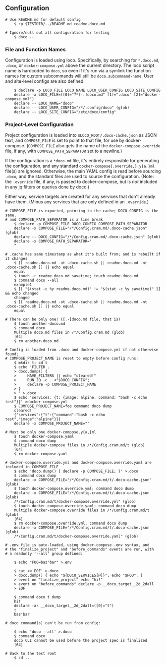 ## Configuration

~~~shell
# Use README.md for default config
    $ cp $TESTDIR/../README.md readme.doco.md

# Ignore/null out all configuration for testing
    $ doco --
~~~

### File and Function Names

Configuration is loaded using loco.  Specifically, by searching for `*.doco.md`, `.doco`, or `docker-compose.yml` above the current directory.  The loco script name is hardcoded to `doco`, so even if it's run via a symlink the function names for custom subcommands will still be `doco.subcommand-name`.  User and site-level configs are also defined.

~~~shell
    $ declare -p LOCO_FILE LOCO_NAME LOCO_USER_CONFIG LOCO_SITE_CONFIG
    declare -a LOCO_FILE=([0]="?*[-.]doco.md" [1]=".doco" [2]="docker-compose.yml")
    declare -- LOCO_NAME="doco"
    declare -- LOCO_USER_CONFIG="/*/.config/doco" (glob)
    declare -- LOCO_SITE_CONFIG="/etc/doco/config"
~~~

### Project-Level Configuration

Project configuration is loaded into `$LOCO_ROOT/.doco-cache.json` as JSON text, and `COMPOSE_FILE` is set to point to that file, for use by docker-compose.  (`COMPOSE_FILE` also gets the name of the `docker-compose.override` file, if any, with  `COMPOSE_PATH_SEPARATOR` set to a newline.)

If the configuration is a `*doco.md` file, it's entirely responsible for generating the configuration, and any standard `docker-compose{.override,}.y{a,}ml` file(s) are ignored.  Otherwise, the main YAML config is read before sourcing `.doco`, and the standard files are used to source the configuration.  (Note: the `.override` file, if any, is passed to docker-compose, but is *not* included in any jq filters or queries done by doco.)

Either way, service targets are created for any services that don't already have them.  (Minus any services that are only defined in an `.override`.)

~~~shell
# COMPOSE_FILE is exported, pointing to the cache; DOCO_CONFIG is the same,
# and COMPOSE_PATH_SEPARATOR is a line break
    $ declare -p COMPOSE_FILE DOCO_CONFIG COMPOSE_PATH_SEPARATOR
    declare -x COMPOSE_FILE="/*/Config.cram.md/.doco-cache.json" (glob)
    declare -- DOCO_CONFIG="/*/Config.cram.md/.doco-cache.json" (glob)
    declare -x COMPOSE_PATH_SEPARATOR="
    "

# .cache has same timestamp as what it's built from; and is rebuilt if it changes
    $ [[ readme.doco.md -ot .doco-cache.sh || readme.doco.md -nt .doco-cache.sh ]] || echo equal
    equal
    $ touch -r readme.doco.md savetime; touch readme.doco.md
    $ command doco --all
    example1
    $ [[ "$(stat -c %y readme.doco.md)" != "$(stat -c %y savetime)" ]] && echo changed
    changed
    $ [[ readme.doco.md -ot .doco-cache.sh || readme.doco.md -nt .doco-cache.sh ]] || echo equal
    equal

# There can be only one! ([.-]doco.md file, that is)
    $ touch another-doco.md
    $ command doco
    Multiple doco.md files in /*/Config.cram.md (glob)
    [64]
    $ rm another-doco.md

# Config is loaded from .doco and docker-compose.yml if not otherwise found;
# COMPOSE_PROJECT_NAME is reset to empty before config runs:
    $ mkdir t; cd t
    $ echo 'FILTER .
    > doco.dump() {
    >     HAVE_FILTERS || echo "cleared!"
    >     RUN_JQ -c . <"$DOCO_CONFIG";
    >     declare -p COMPOSE_PROJECT_NAME
    > }
    > ' >.doco
    $ echo 'services: {t: {image: alpine, command: "bash -c echo test"}}' >docker-compose.yml
    $ COMPOSE_PROJECT_NAME=foo command doco dump
    cleared!
    {"services":{"t":{"command":"bash -c echo test","image":"alpine"}}}
    declare -x COMPOSE_PROJECT_NAME=""

# Must be only one docker-compose.y{a,}ml
    $ touch docker-compose.yaml
    $ command doco dump
    Multiple docker-compose files in /*/Config.cram.md/t (glob)
    [64]
    $ rm docker-compose.yaml

# docker-compose.override.yml and docker-compose.override.yaml are included in COMPOSE_FILE
    $ echo 'doco.dump() { declare -p COMPOSE_FILE; }' >.doco
    $ command doco dump
    declare -x COMPOSE_FILE="/*/Config.cram.md/t/.doco-cache.json" (glob)
    $ touch docker-compose.override.yml; command doco dump
    declare -x COMPOSE_FILE="/*/Config.cram.md/t/.doco-cache.json (glob)
    /*/Config.cram.md/t/docker-compose.override.yml" (glob)
    $ touch docker-compose.override.yaml; command doco dump
    Multiple docker-compose.override files in /*/Config.cram.md/t (glob)
    [64]
    $ rm docker-compose.override.yml; command doco dump
    declare -x COMPOSE_FILE="/*/Config.cram.md/t/.doco-cache.json (glob)
    /*/Config.cram.md/t/docker-compose.override.yaml" (glob)

# .env file is auto-loaded, using docker-compose .env syntax, and
# the "finalize_project" and "before_commands" events are run, with
# a readonly '--all' group defined:

    $ echo "FOO=baz'bar" >.env

    $ cat <<'EOF' >.doco
    > doco.dump() { echo "${DOCO_SERVICES[@]}"; echo "$FOO"; }
    > event on "finalize_project" echo "hi!"
    > event on "before_commands" declare -p __doco_target__2d_2dall
    > EOF

    $ command doco t dump
    hi!
    declare -ar __doco_target__2d_2dall=([0]="t")
    t
    baz'bar

# doco command(s) can't be run from config:

    $ echo 'doco --all' >.doco
    $ command doco
    doco CLI cannot be used before the project spec is finalized
    [64]

# Back to the test root
    $ cd ..
~~~


